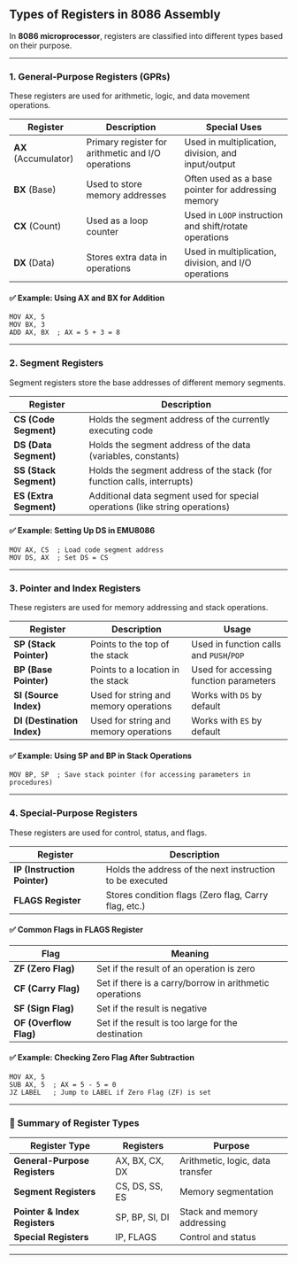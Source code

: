 
## **Types of Registers in 8086 Assembly**

In **8086 microprocessor**, registers are classified into different types based on their purpose.

---

### **1. General-Purpose Registers (GPRs)**
These registers are used for arithmetic, logic, and data movement operations.

| Register | Description | Special Uses |
|----------|------------|--------------|
| **AX** (Accumulator) | Primary register for arithmetic and I/O operations | Used in multiplication, division, and input/output |
| **BX** (Base) | Used to store memory addresses | Often used as a base pointer for addressing memory |
| **CX** (Count) | Used as a loop counter | Used in `LOOP` instruction and shift/rotate operations |
| **DX** (Data) | Stores extra data in operations | Used in multiplication, division, and I/O operations |

#### ✅ Example: Using AX and BX for Addition
```assembly
MOV AX, 5
MOV BX, 3
ADD AX, BX  ; AX = 5 + 3 = 8
```

---

### **2. Segment Registers**
Segment registers store the base addresses of different memory segments.

| Register | Description |
|----------|------------|
| **CS (Code Segment)** | Holds the segment address of the currently executing code |
| **DS (Data Segment)** | Holds the segment address of the data (variables, constants) |
| **SS (Stack Segment)** | Holds the segment address of the stack (for function calls, interrupts) |
| **ES (Extra Segment)** | Additional data segment used for special operations (like string operations) |

#### ✅ Example: Setting Up DS in EMU8086
```assembly
MOV AX, CS  ; Load code segment address
MOV DS, AX  ; Set DS = CS
```

---

### **3. Pointer and Index Registers**
These registers are used for memory addressing and stack operations.

| Register | Description | Usage |
|----------|------------|-------|
| **SP (Stack Pointer)** | Points to the top of the stack | Used in function calls and `PUSH`/`POP` |
| **BP (Base Pointer)** | Points to a location in the stack | Used for accessing function parameters |
| **SI (Source Index)** | Used for string and memory operations | Works with `DS` by default |
| **DI (Destination Index)** | Used for string and memory operations | Works with `ES` by default |

#### ✅ Example: Using SP and BP in Stack Operations
```assembly
MOV BP, SP  ; Save stack pointer (for accessing parameters in procedures)
```

---

### **4. Special-Purpose Registers**
These registers are used for control, status, and flags.

| Register | Description |
|----------|------------|
| **IP (Instruction Pointer)** | Holds the address of the next instruction to be executed |
| **FLAGS Register** | Stores condition flags (Zero flag, Carry flag, etc.) |

#### ✅ Common Flags in FLAGS Register
| Flag | Meaning |
|------|---------|
| **ZF (Zero Flag)** | Set if the result of an operation is zero |
| **CF (Carry Flag)** | Set if there is a carry/borrow in arithmetic operations |
| **SF (Sign Flag)** | Set if the result is negative |
| **OF (Overflow Flag)** | Set if the result is too large for the destination |

#### ✅ Example: Checking Zero Flag After Subtraction
```assembly
MOV AX, 5
SUB AX, 5  ; AX = 5 - 5 = 0
JZ LABEL   ; Jump to LABEL if Zero Flag (ZF) is set
```

---

### **📌 Summary of Register Types**
| **Register Type** | **Registers** | **Purpose** |
|------------------|-------------|-----------|
| **General-Purpose Registers** | AX, BX, CX, DX | Arithmetic, logic, data transfer |
| **Segment Registers** | CS, DS, SS, ES | Memory segmentation |
| **Pointer & Index Registers** | SP, BP, SI, DI | Stack and memory addressing |
| **Special Registers** | IP, FLAGS | Control and status |

---
